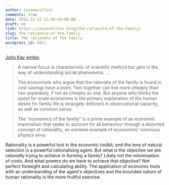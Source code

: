 ```yaml
---
author: jasonacollins
comments: true
date: 2012-12-22 12:49:45+00:00
draft: no
link: https://jasoncollins.blog/the-rationale-of-the-family/
slug: the-rationale-of-the-family
title: The rationale of the family
wordpress_id: 4851
---
```


[John Kay writes](http://www.johnkay.com/2012/12/19/to-understand-christmas-go-to-the-pub):


<blockquote>A narrow focus is characteristic of scientific method but gets in the way of understanding social phenomena. ...

The economists who argue that the rationale of the family is found in cost savings have a point. Two together can live more cheaply than two separately, if not as cheaply as one. But anyone who thinks the quest for scale economies is the primary explanation of the human desire for family life is strangely deficient in observational capacity, as well as common sense.

The “economics of the family” is a prime example of an economic imperialism that seeks to account for all behaviour through a distorted concept of rationality, an extreme example of economists’ notorious physics envy.</blockquote>


Rationality is a powerful tool in the economic toolkit, and the lens of natural selection is a powerful rationalising agent. But what is the objective we are rationally trying to achieve in forming a family? Likely not the minimisation of costs. And what powers do we have to achieve that objective? Not perfect foresight and calculating ability. The application of economic tools with an understanding of the agent's objectives and the bounded nature of human rationality is the more fruitful exercise.
